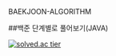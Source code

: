BAEKJOON-ALGORITHM


##백준 단계별로 풀어보기(JAVA) 

[![solved.ac tier](http://mazassumnida.wtf/api/generate_badge?boj=dtg9811)](https://solved.ac/dtg9811)
